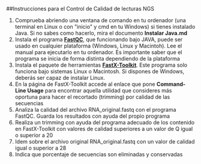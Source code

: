 ##Instrucciones para el Control de Calidad de lecturas NGS

1. Comprueba abriendo una ventana de comando en tu ordenador (una terminal en Linux o con "inicio" y cmd en tu Windows) si tienes instalado Java. Si no sabes como hacerlo, mira el documento **Instalar Java.md**
2. Instala el programa [**FastQC**](http://www.bioinformatics.babraham.ac.uk/projects/fastqc/), que funcionando bajo JAVA, puede ser usado en cualquier plataforma (Windows, Linux y Macintoh). Lee el manual para ejecutarlo en tu ordenador. Es importante saber que el programa se inicia de forma distinta dependiendo de la plataforma
3. Instala el paquete de herramientas [**FastX-Toolkit**](http://hannonlab.cshl.edu/fastx_toolkit/). Este programa solo funciona bajo sistemas Linux o Macintosh. Si dispones de Windows, deberás ser capaz de instalar Linux.
4. En la página de FastX-Toolkit accede al enlace que pone **Command-Line Usage** para encontrar aquella utilidad que consideres más oportuna para hacer el recortado (trimming) por calidad de las secuencias
5. Analiza la calidad del archivo RNA_original.fastq con el programa FastQC. Guarda los resultados con ayuda del propio programa
6. Realiza un trimming con ayuda del programa adecuado de los contenido en FastX-Toolkit con valores de calidad superiores a un valor de Q igual o superior a 20
7. Idem sobre el archivo original RNA_original.fastq con un valor de calidad igual o superior a 28
8. Indica que porcentaje de secuencias son eliminadas y conservadas

